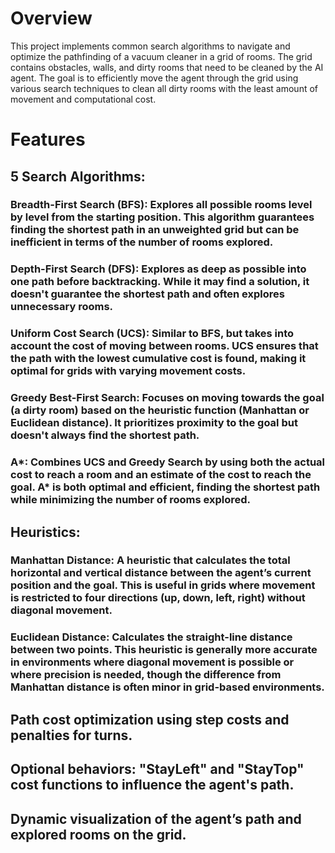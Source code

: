 # Overview
This project implements common search algorithms to navigate and optimize the pathfinding of a vacuum cleaner in a grid of rooms. The grid contains obstacles, walls, and dirty rooms that need to be cleaned by the AI agent. The goal is to efficiently move the agent through the grid using various search techniques to clean all dirty rooms with the least amount of movement and computational cost.

# Features
## 5 Search Algorithms:

### Breadth-First Search (BFS): Explores all possible rooms level by level from the starting position. This algorithm guarantees finding the shortest path in an unweighted grid but can be inefficient in terms of the number of rooms explored.
### Depth-First Search (DFS): Explores as deep as possible into one path before backtracking. While it may find a solution, it doesn't guarantee the shortest path and often explores unnecessary rooms.
### Uniform Cost Search (UCS): Similar to BFS, but takes into account the cost of moving between rooms. UCS ensures that the path with the lowest cumulative cost is found, making it optimal for grids with varying movement costs.
### Greedy Best-First Search: Focuses on moving towards the goal (a dirty room) based on the heuristic function (Manhattan or Euclidean distance). It prioritizes proximity to the goal but doesn't always find the shortest path.
### A*: Combines UCS and Greedy Search by using both the actual cost to reach a room and an estimate of the cost to reach the goal. A* is both optimal and efficient, finding the shortest path while minimizing the number of rooms explored.
## Heuristics:

### Manhattan Distance: A heuristic that calculates the total horizontal and vertical distance between the agent’s current position and the goal. This is useful in grids where movement is restricted to four directions (up, down, left, right) without diagonal movement.
### Euclidean Distance: Calculates the straight-line distance between two points. This heuristic is generally more accurate in environments where diagonal movement is possible or where precision is needed, though the difference from Manhattan distance is often minor in grid-based environments.
## Path cost optimization using step costs and penalties for turns.

## Optional behaviors: "StayLeft" and "StayTop" cost functions to influence the agent's path.

## Dynamic visualization of the agent’s path and explored rooms on the grid.
